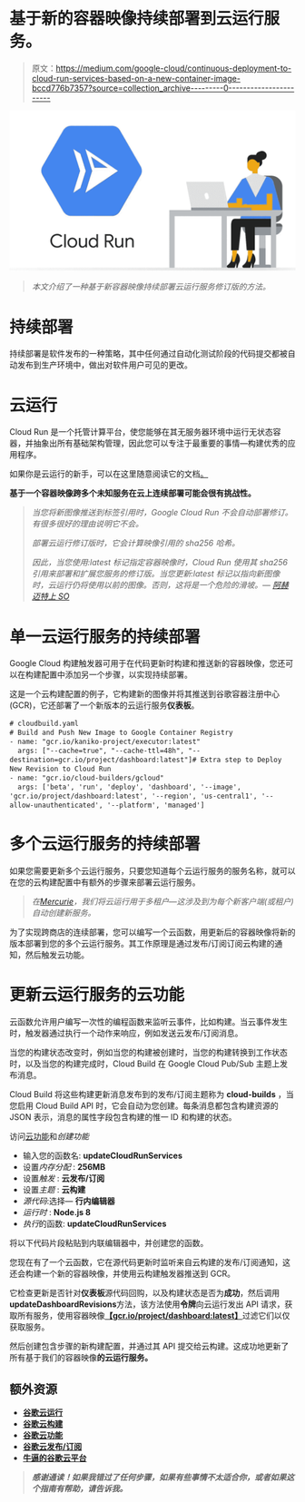 # 基于新的容器映像持续部署到云运行服务。

> 原文：<https://medium.com/google-cloud/continuous-deployment-to-cloud-run-services-based-on-a-new-container-image-bccd776b7357?source=collection_archive---------0----------------------->

![](img/ed66cd5ed2d6eb4e8dd8445e3ecd5aa0.png)

> *本文介绍了一种基于新容器映像持续部署云运行服务修订版的方法。*

# 持续部署

持续部署是软件发布的一种策略，其中任何通过自动化测试阶段的代码提交都被自动发布到生产环境中，做出对软件用户可见的更改。

# 云运行

Cloud Run 是一个托管计算平台，使您能够在其无服务器环境中运行无状态容器，并抽象出所有基础架构管理，因此您可以专注于最重要的事情—构建优秀的应用程序。

如果你是云运行的新手，可以在这里随意阅读它的文档[。](https://cloud.google.com/run/)

**基于一个容器映像跨多个未知服务在云上连续部署可能会很有挑战性。**

> *当您将新图像推送到标签引用时，Google Cloud Run 不会自动部署修订。有很多很好的理由说明它不会。*
> 
> *部署云运行修订版时，它会计算映像引用的 sha256 哈希。*
> 
> *因此，当您使用:latest 标记指定容器映像时，Cloud Run 使用其 sha256 引用来部署和扩展您服务的修订版。当您更新:latest 标记以指向新图像时，云运行仍将使用以前的图像。否则，这将是一个危险的滑坡。—* [*阿赫迈特上 SO*](https://stackoverflow.com/a/56919456/4620227)

# 单一云运行服务的持续部署

Google Cloud 构建触发器可用于在代码更新时构建和推送新的容器映像，您还可以在构建配置中添加另一个步骤，以实现持续部署。

这是一个云构建配置的例子，它构建新的图像并将其推送到谷歌容器注册中心(GCR)，它还部署了一个新版本的云运行服务**仪表板**。

```
# cloudbuild.yaml
# Build and Push New Image to Google Container Registry
- name: "gcr.io/kaniko-project/executor:latest"
  args: ["--cache=true", "--cache-ttl=48h", "--destination=gcr.io/project/dashboard:latest"]# Extra step to Deploy New Revision to Cloud Run
- name: "gcr.io/cloud-builders/gcloud"
  args: ['beta', 'run', 'deploy', 'dashboard', '--image', 'gcr.io/project/dashboard:latest', '--region', 'us-central1', '--allow-unauthenticated', '--platform', 'managed']
```

# 多个云运行服务的持续部署

如果您需要更新多个云运行服务，只要您知道每个云运行服务的服务名称，就可以在您的云构建配置中有额外的步骤来部署云运行服务。

> *在*[*Mercurie*](https://mercurie.ng)*，我们将云运行用于多租户—这涉及到为每个新客户端(或租户)自动创建新服务。*

为了实现跨商店的连续部署，您可以编写一个云函数，用更新后的容器映像将新的版本部署到您的多个云运行服务。其工作原理是通过发布/订阅订阅云构建的通知，然后触发云功能。

# 更新云运行服务的云功能

云函数允许用户编写一次性的编程函数来监听云事件，比如构建。当云事件发生时，触发器通过执行一个动作来响应，例如发送云发布/订阅消息。

当您的构建状态改变时，例如当您的构建被创建时，当您的构建转换到工作状态时，以及当您的构建完成时，Cloud Build 在 Google Cloud Pub/Sub 主题上发布消息。

Cloud Build 将这些构建更新消息发布到的发布/订阅主题称为 **cloud-builds** ，当您启用 Cloud Build API 时，它会自动为您创建。每条消息都包含构建资源的 JSON 表示，消息的属性字段包含构建的惟一 ID 和构建的状态。

访问[云功能](https://console.cloud.google.com/functions/)和*创建功能*

*   输入您的函数名: **updateCloudRunServices**
*   设置*内存分配* : **256MB**
*   设置*触发* : **云发布/订阅**
*   设置*主题* : **云构建**
*   *源代码*:选择— **行内编辑器**
*   *运行时* : **Node.js 8**
*   *执行*的函数: **updateCloudRunServices**

将以下代码片段粘贴到内联编辑器中，并创建您的函数。

您现在有了一个云函数，它在源代码更新时监听来自云构建的发布/订阅通知，这还会构建一个新的容器映像，并使用云构建触发器推送到 GCR。

它检查更新是否针对**仪表板**源代码回购，以及构建状态是否为**成功**，然后调用**updateDashboardRevisions**方法，该方法使用**令牌**向云运行发出 API 请求，获取所有服务，使用容器映像[**【gcr.io/project/dashboard:latest】**](https://hashnode.com/util/redirect?url=http://gcr.io/project/dashboard:latest)过滤它们以仅获取服务。

然后创建包含步骤的新构建配置，并通过其 API 提交给云构建。这成功地更新了所有基于我们的容器映像[](https://hashnode.com/util/redirect?url=http://gcr.io/project/dashboard:latest)**的云运行服务。**

## **额外资源**

*   **[谷歌云运行](https://cloud.google.com/run/)**
*   **[谷歌云构建](https://cloud.google.com/cloud-build)**
*   **[谷歌云功能](https://cloud.google.com/functions)**
*   **[谷歌云发布/订阅](https://cloud.google.com/pubsub/)**
*   **[牛逼的谷歌云平台](https://github.com/GoogleCloudPlatform/awesome-google-cloud)**

> ***感谢通读！如果我错过了任何步骤，如果有些事情不太适合你，或者如果这个指南有帮助，请告诉我。***